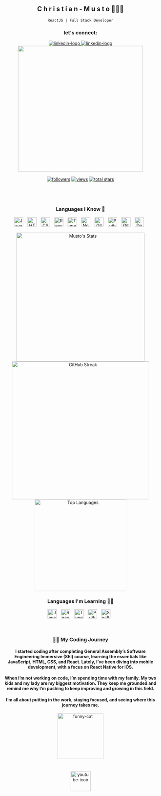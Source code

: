 <h2 align="center">
  C h r i s t i a n - M u s t o 👨🏽‍💻
</h2>
<p align="center">
  <code>ReactJS | Full Stack Developer</code>
</p>

<div align="center">
    <h3 align="column">let's connect:</h3>
    <a href="https://linkedin.com/in/christian-musto-p">
        <img alt="linkedin-logo" src="https://img.shields.io/badge/linkedin-%230077B5.svg?style=for-the-badge&logo=linkedin"/>
    <a/>
    <a href="mailto:christianmustoj@gmail.com">
        <img alt="linkedin-logo" src="https://img.shields.io/badge/Gmail-D14836?style=for-the-badge&logo=gmail&logoColor=white"/>
    <a/>
</div>
<div align="center">
    <img src="https://github.com/user-attachments/assets/6ed67351-6f45-46c3-8127-4de67452200d" width="410"/>
</div>
    
<br/>


<div align="center">
  <a href="https://github.com/officialmusto?tab=repositories">
    <img alt="followers" title="Follow me on Github" src="https://custom-icon-badges.demolab.com/github/followers/officialmusto?color=236ad3&labelColor=1155ba&style=for-the-badge&logo=person-add&label=Follow&logoColor=white"/></a>
  <a href="https://github.com/officialmusto">
    <img alt="views" title="GitHub profile views" src="https://komarev.com/ghpvc/?username=officialmusto&style=for-the-badge"/></a>
  <a href="https://github.com/officialmusto?tab=repositories&sort=stargazers">
    <img alt="total stars" title="Total stars on GitHub" src="https://custom-icon-badges.demolab.com/github/stars/officialmusto?color=55960c&style=for-the-badge&labelColor=488207&logo=star"/></a>
</div>

#

<br/>

<div align="center">
  <h3> Languages I Know 💾</h3>
  <img alt="JavaScript" width="30px" style="padding-right:10px;" src="https://cdn.jsdelivr.net/gh/devicons/devicon/icons/javascript/javascript-original.svg"/>
  <img alt="HTML" width="30px" style="padding-right:10px;" src="https://cdn.jsdelivr.net/gh/devicons/devicon/icons/html5/html5-plain.svg" />
  <img alt="CSS" width="30px" style="padding-right:10px;" src="https://cdn.jsdelivr.net/gh/devicons/devicon/icons/css3/css3-plain.svg" />
  <img alt="React" width="30px" style="padding-right:10px;" src="https://cdn.jsdelivr.net/gh/devicons/devicon/icons/react/react-original.svg" />
  <img alt="TypeScript" width="30px" style="padding-right:10px;" src="https://cdn.jsdelivr.net/gh/devicons/devicon/icons/typescript/typescript-plain.svg" />
  <img alt="NodeJS" width="30px" style="padding-right:10px;" src="https://cdn.jsdelivr.net/gh/devicons/devicon/icons/nodejs/nodejs-plain.svg" />
  <img alt="Git" width="30px" style="padding-right:10px;" src="https://cdn.jsdelivr.net/gh/devicons/devicon/icons/git/git-original.svg" />
  <img alt="Python" width="30px" style="padding-right:10px;" src="https://cdn.jsdelivr.net/gh/devicons/devicon/icons/python/python-plain.svg" />
  <img alt="GitHub" width="30px" style="padding-right:10px;" src="https://i.imgur.com/UAtFT2H.png" />
  <img alt="Docker" width="30px" style="padding-right:10px;" src="https://cdn.jsdelivr.net/gh/devicons/devicon/icons/docker/docker-plain.svg" />
</div>
<br />

<div align="center">
  <img src="https://github-readme-stats.vercel.app/api?username=officialmusto&show=prs_merged,prs_merged_percentage_icons=true&theme=transparent" alt="Musto's Stats" width="420" />
  <br>
  <img src="https://streak-stats.demolab.com/?user=officialmusto&theme=transparent&border=555555&mode=daily" alt="GitHub Streak" width="450" />
  <br>
  <img src="https://github-readme-stats.vercel.app/api/top-langs/?username=officialmusto&layout=compact&theme=transparent" alt="Top Languages" width="300"/>
</div>


<!-- ![GitHub Streak](https://streak-stats.demolab.com?user=officialmusto&theme=gruvbox&border_radius=4.5) -->

<div align="center">
  <h3>Languages I'm Learning 🧑‍🏫</h3>
    <img alt="JavaScript" width="30px" style="padding-right:10px;" src="https://cdn.jsdelivr.net/gh/devicons/devicon/icons/javascript/javascript-original.svg" />
  <img alt="React" width="30px" style="padding-right:10px;" src="https://cdn.jsdelivr.net/gh/devicons/devicon/icons/react/react-original.svg" />
  <img alt="TypeScript" width="30px" style="padding-right:10px;" src="https://cdn.jsdelivr.net/gh/devicons/devicon/icons/typescript/typescript-plain.svg" />
  <img alt="Python" width="30px" style="padding-right:10px;" src="https://cdn.jsdelivr.net/gh/devicons/devicon/icons/python/python-original.svg"/>
  <img alt="Swift" width="30px" style="padding-right:10px;" src="https://cdn.jsdelivr.net/gh/devicons/devicon/icons/swift/swift-original.svg" />
</div>
  
<br />

#

<div align="center">
  <h3>👨‍💻 My Coding Journey</h3>
  
  #### I started coding after completing General Assembly’s Software Engineering Immersive (SEI) course, learning the essentials like JavaScript,     HTML, CSS, and React. Lately, I’ve been diving into mobile development, with a focus on React Native for iOS.

  #### When I’m not working on code, I’m spending time with my family. My two kids and my lady are my biggest motivation. They keep me grounded and   remind me why I’m pushing to keep improving and growing in this field.

  #### I’m all about putting in the work, staying focused, and seeing where this journey takes me.


  <img src="https://i.imgur.com/CPpU3NS.gif" alt="funny-cat" width="150" height="150" />
</div>

# 

<div align="center">
  <a href="https://youtube.com/mustolinii">
    <img src="https://i.imgur.com/YCHOrEb.png" alt="youtube-icon" width="65" height="65">
  </a>
<div/>
